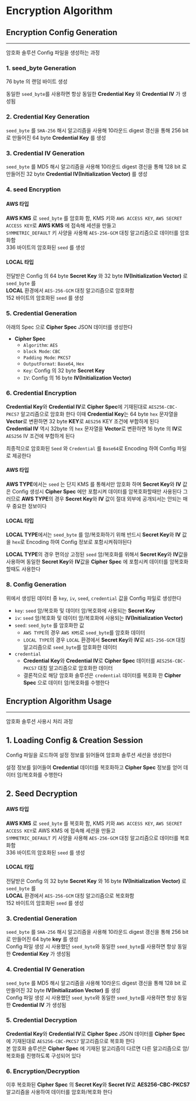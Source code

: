 # Encryption Algorithm

## Encryption Config Generation

---

암호화 솔루션 Config 파일을 생성하는 과정

### 1. seed_byte Generation

76 byte 의 랜덤 바이트 생성

동일한 `seed_byte`를 사용하면 항상 동일한 **Credential Key** 와 **Credential IV** 가 생성됨

### 2. Credential Key Generation

`seed_byte` 를 `SHA-256` 해시 알고리즘을 사용해 10라운드 digest 갱신을 통해 256 bit 로 만들어진 64 byte **Credential Key** 를 생성

### 3. Credential IV Generation

`seed_byte` 를 MD5 해시 알고리즘을 사용해 10라운드 digest 갱신을 통해 128 bit 로 만들어진 32 byte **Credential IV(Initialization Vector)** 를 생성

### 4. seed Encryption

#### AWS 타입
**AWS KMS** 로 `seed_byte` 를 암호화 함, KMS 키와 `AWS ACCESS KEY`, `AWS SECRET ACCESS KEY`로 **AWS KMS** 에 접속해 세션을 만들고  
`SYMMETRIC_DEFAULT` 키 사양을 사용해 `AES-256-GCM` 대칭 알고리즘으로 데이터를 암호화함  
336 바이트의 암호화된 `seed` 를 생성  

#### LOCAL 타입
전달받은 Config 의 64 byte **Secret Key** 와 32 byte **IV(Initialization Vector)** 로 `seed_byte` 를  
**LOCAL** 환경에서 `AES-256-GCM` 대칭 알고리즘으로 암호화함  
152 바이트의 암호화된 `seed` 를 생성

### 5. Credential Generation

아래의 Spec 으로 **Cipher Spec** JSON 데이터를 생성한다

- **Cipher Spec**
  - `Algorithm`: `AES`
  - `block Mode`: `CBC`
  - `Padding Mode`: `PKCS7`
  - `OutputFormat`: `Base64`, `Hex`
  - `Key`: Config 의 32 byte **Secret Key**
  - `IV`: Config 의 16 byte **IV(Initialization Vector)**

### 6. Credential Encryption

**Credential Key**와 **Credential IV**로 **Cipher Spec**에 기재된대로 `AES256-CBC-PKCS7` 알고리즘으로 암호화 한다 
이때 **Credential Key**는 64 byte `hex` 문자열을 **Vector**로 변환하면 32 byte **KEY**로 `AES256` KEY 조건에 부합하게 된다  
**Credential IV** 역시 32byte 의 `hex` 문자열을 **Vector**로 변환하면 16 byte 의 **IV**로 `AES256` IV 조건에 부합하게 된다

최종적으로 암호화된 `Seed` 와 `Credential` 를 `Base64`로 Encoding 하여 Config 파일로 제공한다

#### AWS 타입

**AWS TYPE**에서는 `seed` 는 단지 KMS 를 통해서만 암호화 하며 **Secret Key**와 **IV** 값은 Config 생성시 **Cipher Spec** 에만 포함시켜
데이터를 암복호화할때만 사용된다 그러므로 **AWS TYPE**의 경우 **Secret Key**와 **IV** 값이 절대 외부에 공개되서는 안되는 매우 중요한 정보이다

#### LOCAL 타입

**LOCAL TYPE**에서는 `seed_byte` 를 암/복호화하기 위해 반드시 **Secret Key**와 **IV** 값을 `hex`로 Encoding 하여 Config 정보로 포함시켜줘야된다

**LOCAL TYPE**의 경우 편의상 고정된 `seed` 암/복호화를 위해서 **Secret Key**와 **IV**값을 사용하며 동일한 **Secret Key**와 **IV**값을 **Cipher Spec** 에 포함시켜
데이터를 암복호화할때도 사용한다

### 8. Config Generation

위에서 생성된 데이터 중 `key`, `iv`, `seed`, `credential` 값을 Config 파일로 생성한다

- `key`: `seed` 암/복호화 및 데이터 암/복호화에 사용되는 **Secret Key**
- `iv`: `seed` 암/복호화 및 데이터 암/복호화에 사용되는 **IV(Initialization Vector)**
- `seed`: `seed_byte` 를 암호화한 값
  - `AWS TYPE`의 경우 `AWS KMS`로 `seed_byte`를 암호화 데이터
  - `LOCAL TYPE`의 경우 `LOCAL` 환경에서 **Secret Key**와 **IV**로 `AES-256-GCM` 대칭 알고리즘으로 `seed_byte`를 암호화한 데이터
- `credential`
  - **Credential Key**와 **Credential IV**로 **Cipher Spec** 데이터를 `AES256-CBC-PKCS7` 대칭 알고리즘으로 암호화한 데이터
  - 결론적으로 해당 암호화 솔루션은 `credential` 데이터를 복호화 한 **Cipher Spec** 으로 데이터 암/복호화를 수행한다

## Encryption Algorithm Usage

---

암호화 솔루션 사용시 처리 과정

## 1. Loading Config & Creation Session

Config 파일을 로드하여 설정 정보를 읽어들여 암호화 솔루션 세션을 생성한다

설정 정보를 읽어들여 **Credential** 데이터를 복호화하고 **Cipher Spec** 정보를 얻어 데이터 암/복호화를 수행한다

## 2. Seed Decryption

#### AWS 타입
**AWS KMS** 로 `seed_byte` 를 복호화 함, KMS 키와 `AWS ACCESS KEY`, `AWS SECRET ACCESS KEY`로 AWS KMS 에 접속해 세션을 만들고    
`SYMMETRIC_DEFAULT` 키 사양을 사용해 `AES-256-GCM` 대칭 알고리즘으로 데이터를 복호화함  
336 바이트의 암호화된 `seed` 를 생성  

#### LOCAL 타입
전달받은 Config 의 32 byte **Secret Key** 와 16 byte **IV(Initialization Vector)** 로 `seed_byte` 를  
**LOCAL** 환경에서 `AES-256-GCM` 대칭 알고리즘으로 복호화함  
152 바이트의 암호화된 `seed` 를 생성

### 3. Credential Generation

`seed_byte` 를 `SHA-256` 해시 알고리즘을 사용해 10라운드 digest 갱신을 통해 256 bit 로 만들어진 64 byte **key** 를 생성  
Config 파일 생성 시 사용했던 `seed_byte`와 동일한 `seed_byte`를 사용하면 항상 동일한 **Credential Key** 가 생성됨  

### 4. Credential IV Generation

`seed_byte` 를 MD5 해시 알고리즘을 사용해 10라운드 digest 갱신을 통해 128 bit 로 만들어진 32 byte **IV(Initialization Vector)** 를 생성  
Config 파일 생성 시 사용했던 `seed_byte`와 동일한 `seed_byte`를 사용하면 항상 동일한 **Credential IV** 가 생성됨

### 5. Credential Decryption

**Credential Key**와 **Credential IV**로 **Cipher Spec** JSON 데이터를 **Cipher Spec** 에 기재된대로 `AES256-CBC-PKCS7` 알고리즘으로 복호화 한다  
본 암호화 솔루션은 **Cipher Spec** 에 기재된 알고리즘이 다르면 다른 알고리즘으로 암/복호화를 진행하도록 구성되어 있다

### 6. Encryption/Decryption

이후 복호화된 **Cipher Spec** 의 **Secret Key**와 **Secret IV**로 **AES256-CBC-PKCS7** 알고리즘을 사용하여 데이터를 암호화/복호화 한다